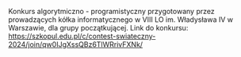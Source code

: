 Konkurs algorytmiczno - programistyczny przygotowany przez prowadzących kółka informatycznego w VIII LO im. Władysława IV w Warszawie, dla grupy początkującej. 
Link do konkursu: https://szkopul.edu.pl/c/contest-swiateczny-2024/join/qw0IJgXssQBz6TlWRrivFXNk/
